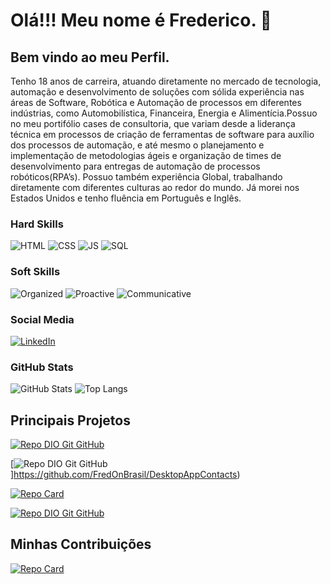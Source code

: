 
<div>
    <h1>Olá!!! Meu nome é Frederico. 👋 </h1>
    <h2>Bem vindo ao meu Perfil.</h2>
    <p> Tenho 18 anos de carreira, atuando diretamente no mercado de tecnologia, automação e desenvolvimento de soluções com sólida experiência nas áreas de Software, Robótica e Automação de processos em diferentes indústrias, como Automobilística, Financeira, Energia e Alimentícia.Possuo no meu portifólio cases de consultoria, que variam desde a liderança técnica  em processos de criação de ferramentas de software para auxílio dos processos de automação, e até mesmo o planejamento e implementação de metodologias ágeis e organização de times de desenvolvimento para entregas de automação de processos robóticos(RPA’s). Possuo também experiência Global, trabalhando diretamente com diferentes culturas ao redor do mundo. Já morei nos Estados Unidos e tenho fluência em Português e Inglês.
    </p>
</div>

### Hard Skills
![HTML](https://img.shields.io/badge/HTML-red)
![CSS](https://img.shields.io/badge/CSS-blue)
![JS](https://img.shields.io/badge/JavaScript-yellow)
![SQL](https://img.shields.io/badge/SQL-orange)

### Soft Skills
![Organized](https://img.shields.io/badge/Organized-red)
![Proactive](https://img.shields.io/badge/Proactive-blue)
![Communicative](https://img.shields.io/badge/Communicative-red)



### Social Media
[![LinkedIn](https://img.shields.io/badge/-LinkedIn-000?style=for-the-badge&logo=linkedin&logoColor=30A3DC)](https://www.linkedin.com/in/frederico-aguiar-inter-luminis-systems)

### GitHub Stats
![GitHub Stats](https://github-readme-stats.vercel.app/api?username=FredOnBrasil&theme=transparent&bg_color=013&border_color=30A3DC&show_icons=true&icon_color=30A3DC&title_color=E94D5F&text_color=FFF)
![Top Langs](https://github-readme-stats-git-masterrstaa-rickstaa.vercel.app/api/top-langs/?username=FredOnBrasil&layout=compact&bg_color=013&border_color=30A3DC&title_color=E94D5F&text_color=FFF)

## Principais Projetos
[![Repo DIO Git GitHub](https://github-readme-stats.vercel.app/api/pin/?username=FredOnBrasil&repo=dio-lab-open-source&bg_color=000&border_color=30A3DC&show_icons=true&icon_color=30A3DC&title_color=E94D5F&text_color=FFF)](https://github.com/FredOnBrasil/DesafioAeC_RPASeleniumCSharp)

[![Repo DIO Git GitHub](https://github-readme-stats.vercel.app/api/pin/?username=FredOnBrasil&repo=DesktopAppContacts&bg_color=000&border_color=30A3DC&show_icons=true&icon_color=30A3DC&title_color=E94D5F&text_color=FFF)]https://github.com/FredOnBrasil/DesktopAppContacts)

[![Repo Card](https://github-readme-stats.vercel.app/api/pin/?username=83Rafa&repo=dio-lab-open-source&bg_color=000&border_color=30A3DC&show_icons=true&icon_color=30A3DC&title_color=E94D5F&text_color=FFF)](thhps://github.com/FredOnBrasil/dio-lab-open-source)

[![Repo DIO Git GitHub](https://github-readme-stats.vercel.app/api/pin/?username=FredOnBrasil&repo=BankOperationsPOO&bg_color=000&border_color=30A3DC&show_icons=true&icon_color=30A3DC&title_color=E94D5F&text_color=FFF)](https://github.com/FredOnBrasil/BankOperationsPOO)
    

## Minhas Contribuições
[![Repo Card](https://github-readme-stats.vercel.app/api/pin/?username=83Rafa&repo=dio-lab-open-source&bg_color=000&border_color=30A3DC&show_icons=true&icon_color=30A3DC&title_color=E94D5F&text_color=FFF)](thhps://github.com/FredOnBrasil/dio-lab-open-source)

